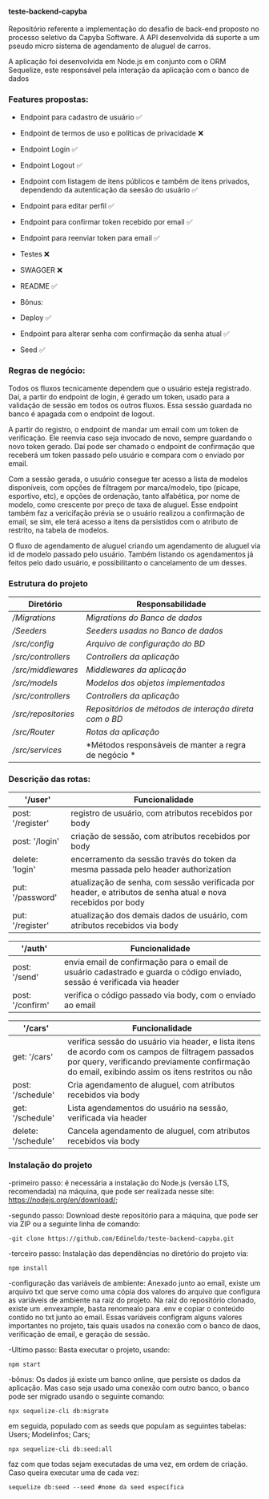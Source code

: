 #### teste-backend-capyba

Repositório referente a implementação do desafio de back-end proposto no processo seletivo da Capyba Software.
A API desenvolvida dá suporte a um pseudo micro sistema de agendamento de aluguel de carros.

A aplicação foi desenvolvida em Node.js em conjunto com o ORM Sequelize, este responsável pela interação da aplicação com o banco de dados

### Features propostas:

- Endpoint para cadastro de usuário :white_check_mark:
- Endpoint de termos de uso e políticas de privacidade :x:
- Endpoint Login :white_check_mark:
- Endpoint Logout :white_check_mark:
- Endpoint com listagem de itens públicos e também de itens privados, dependendo da autenticação da seesão do usuário :white_check_mark:
- Endpoint para editar perfil :white_check_mark:
- Endpoint para confirmar token recebido por email :white_check_mark:
- Endpoint para reenviar token para email :white_check_mark:
- Testes :x:
- SWAGGER :x:
- README :white_check_mark:

- Bônus:

- Deploy :white_check_mark:
- Endpoint para alterar senha com confirmação da senha atual :white_check_mark:
- Seed :white_check_mark:

### Regras de negócio:
Todos os fluxos tecnicamente dependem que o usuário esteja registrado. Daí, a partir do endpoint de login, é gerado um token,
usado para a validação de sessão em todos os outros fluxos. Essa sessão guardada no banco é apagada com o endpoint de logout.

A partir do registro, o endpoint de mandar um email com um token de verificação. Ele reenvia caso seja invocado de novo, sempre guardando o novo token gerado. Daí pode ser chamado o endpoint de confirmação que receberá um token passado pelo usuário e compara com o enviado por email.

Com a sessão gerada, o usuário consegue ter acesso a lista de modelos disponíveis, com opções de filtragem por marca/modelo, tipo (picape, esportivo, etc), e opções de ordenação, tanto alfabética, por nome de modelo, como crescente por preço de taxa de aluguel.
Esse endpoint também faz a vericifação prévia se o usuário realizou a confirmação de email, se sim, ele terá acesso a itens da persistidos com o atributo de restrito, na tabela de modelos.

O fluxo de agendamento de aluguel criando um agendamento de aluguel via id de modelo passado pelo usuário. Também listando os agendamentos já feitos pelo dado usuário, e possibilitanto o cancelamento de um desses.


### Estrutura do projeto

| **Diretório**  | **Responsabilidade** |
| ------------- | ------------- |
| */Migrations* | *Migrations do Banco de dados* |
| */Seeders* | *Seeders usadas no Banco de dados* |
| */src/config* | *Arquivo de configuração do BD* |
| */src/controllers* | *Controllers da aplicação* |
| */src/middlewares* | *Middlewares da aplicação* |
| */src/models* | *Modelos dos objetos implementados* |
| */src/controllers* | *Controllers da aplicação* |
| */src/repositories* | *Repositórios de métodos de interação direta com o BD* |
| */src/Router* | *Rotas da aplicação* |
| */src/services* | *Métodos responsáveis de manter a regra de negócio * |


### Descrição das rotas:
| **'/user'** | **Funcionalidade** |
|-------------|--------------------|
|post: '/register'| registro de usuário, com atributos recebidos por body |
|post: '/login'| criação de sessão, com atributos recebidos por body |
|delete: 'login'| encerramento da sessão través do token da mesma passada pelo header authorization |
|put: '/password'| atualização de senha, com sessão verificada por header, e atributos de senha atual e nova recebidos por body |
|put: '/register'| atualização dos demais dados de usuário, com atributos recebidos via body |

| **'/auth'** | **Funcionalidade** |
|-------------|--------------------|
|post: '/send'| envia email de confirmação para o email de usuário cadastrado e guarda o código enviado, sessão é verificada via header |
|post: '/confirm'| verifica o código passado via body, com o enviado ao email

| **'/cars'** | **Funcionalidade** |
|-------------|--------------------|
|get: '/cars'| verifica sessão do usuário via header, e lista itens de acordo com os campos de filtragem passados por query, verificando previamente confirmação do email, exibindo assim os itens restritos ou não |
|post: '/schedule'| Cria agendamento de aluguel, com atributos recebidos via body |
|get: '/schedule'| Lista agendamentos do usuário na sessão, verificada via header |
|delete: '/schedule'| Cancela agendamento de aluguel, com atributos recebidos via body |


### Instalação do projeto

-primeiro passo: é necessária a instalação do Node.js (versão LTS, recomendada) na máquina, que pode ser realizada nesse site: https://nodejs.org/en/download/;

-segundo passo: Download deste repositório para a máquina, que pode ser via ZIP ou a seguinte linha de comando:
```
-git clone https://github.com/Edineldo/teste-backend-capyba.git
```
-terceiro passo: Instalação das dependências no diretório do projeto via:
```
npm install
```

-configuração das variáveis de ambiente: Anexado junto ao email, existe um arquivo txt que serve como uma cópia dos valores do arquivo que configura as variáveis de ambiente na raiz do projeto. Na raiz do repositório clonado, existe um .envexample, basta renomealo para .env e copiar o conteúdo contido no txt junto ao email. Essas variáveis configram alguns valores importantes no projeto, tais quais usados na conexão com o banco de daos, verificação de email, e geração de sessão.

-Ultimo passo: Basta executar o projeto, usando:
```
npm start
```

-bônus: Os dados já existe um banco online, que persiste os dados da aplicação. Mas caso seja usado uma conexão com outro banco, o banco pode ser migrado usando o seguinte comando:
```
npx sequelize-cli db:migrate
```

em seguida, populado com as seeds que populam as seguintes tabelas:
Users;
Modelinfos;
Cars;

```
npx sequelize-cli db:seed:all
```
faz com que todas sejam executadas de uma vez, em ordem de criação. Caso queira executar uma de cada vez:
```
sequelize db:seed --seed #nome da seed específica
```


